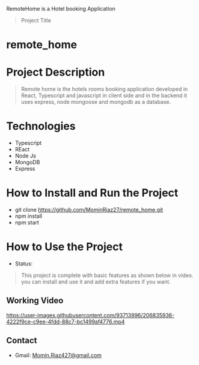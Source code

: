 
RemoteHome is a Hotel booking Application
> Project Title
# remote_home
# Project Description
> Remote home is the hotels rooms booking application developed in React, Typescript and javascript in client side and in the backend it uses express, node mongoose and mongodb as a database.
# Technologies

- Typescript
- REact
- Node Js
- MongoDB
- Express

# How to Install and Run the Project
- git clone https://github.com/MominRiaz27/remote_home.git
- npm install
- npm start

# How to Use the Project
- Status: 
> This project is complete with basic features as shown below in video. you can install and use it and add extra features if you want.
## Working Video


https://user-images.githubusercontent.com/93713996/206835936-4222f9ce-c9ee-4fdd-88c7-bc1499af4776.mp4






## Contact
- Gmail: Momin.Riaz427@gmail.com

